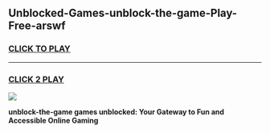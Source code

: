 
## Unblocked-Games-unblock-the-game-Play-Free-arswf
<h3>
<a href="https://premium76.site?title=unblock-the-game&ref=20A">CLICK TO PLAY</a></h3>
<hr>

<h3>
<a href="https://premium76.site?title=unblock-the-game&ref=20A">CLICK 2 PLAY</a>
  
</h3>

<a href="https://premium76.site?title=unblock-the-game&ref=20A"><img src="https://clearcache.store/games.png"></a>


**unblock-the-game games unblocked: Your Gateway to Fun and Accessible Online Gaming**
